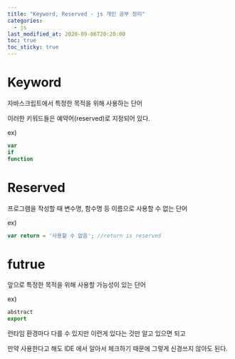 ```yaml
---
title: "Keyword, Reserved - js 개인 공부 정리"
categories: 
  - js
last_modified_at: 2020-09-06T20:20:00
toc: true
toc_sticky: true
---
```


# Keyword

자바스크립트에서 특정한 목적을 위해 사용하는 단어

이러한 키워드들은 예약어(reserved)로 지정되어 있다.

ex)  
```js
var  
if  
function  
```

# Reserved

프로그램을 작성할 때 변수명, 함수명 등 이름으로 사용할 수 없는 단어

ex)  
```js
var return = '사용할 수 없음'; //return is reserved
```

# futrue

앞으로 특정한 목적을 위해 사용할 가능성이 있는 단어

ex)  
```js
abstract  
export  
```

런타임 환경마다 다를 수 있지만 이런게 있다는 것만 알고 있으면 되고

만약 사용한다고 해도 IDE 에서 알아서 체크하기 때문에 그렇게 신경쓰지 않아도 된다.
